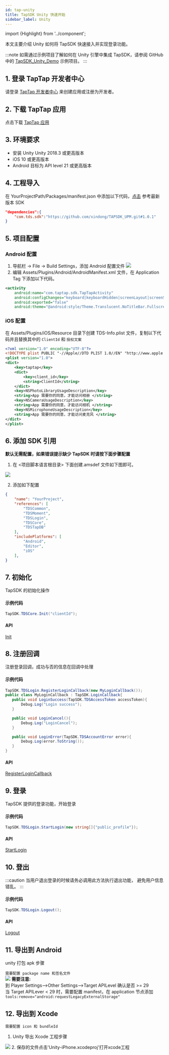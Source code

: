 ```yaml
---
id: tap-unity
title: TapSDK Unity 快速开始
sidebar_label: Unity
---
```

import {Highlight} from '../component';

本文主要介绍 Unity 如何将 TapSDK 快速接入并实现登录功能。


:::note
如需通过示例项目了解如何在 Unity 引擎中集成 TapSDK，请参阅 GitHub 中的 [TapSDK_Unity_Demo](https://github.com/xindong/TapSDK_Unity_Demo) 示例项目。
:::


## 1. 登录 TapTap 开发者中心
请登录 [TapTap 开发者中心](https://www.taptap.com/developer-center) 来创建应用或注册为开发者。

## 2. 下载 TapTap 应用
点击下载 [TapTap 应用](https://www.taptap.com/mobile)

## 3. 环境要求
- 安装 Unity Unity 2018.3 或更高版本
- iOS 10 或更高版本
- Android 目标为 API level 21 或更高版本

## 4. 工程导入
在 YourProjectPath/Packages/manifest.json 中添加以下代码，[点击](https://github.com/xindong/TAPSDK_UPM/releases) 参考最新版本 SDK

```json
"dependencies":{
    "com.tds.sdk":"https://github.com/xindong/TAPSDK_UPM.git#1.0.1"
}
```

## 5. 项目配置
### Android 配置
1. 导航栏 -> File -> Build Settings，添加 Android 配置文件
![](https://qnblog.ijemy.com/xd_unity_amanifest.png)
2. 编辑 Assets/Plugins/Android/AndroidManifest.xml 文件，在 Application Tag 下添加以下代码。

```xml
<activity
    android:name="com.taptap.sdk.TapTapActivity"
    android:configChanges="keyboard|keyboardHidden|screenLayout|screenSize|orientation"
    android:exported="false"
    android:theme="@android:style/Theme.Translucent.NoTitleBar.Fullscreen" />
```
### iOS 配置
在 Assets/Plugins/iOS/Resource 目录下创建 TDS-Info.plist 文件，复制以下代码并且替换其中的 `ClientId` 和 `授权文案`

```xml
<?xml version="1.0" encoding="UTF-8"?>
<!DOCTYPE plist PUBLIC "-//Apple//DTD PLIST 1.0//EN" "http://www.apple.com/DTDs/PropertyList-1.0.dtd">
<plist version="1.0">
<dict>
    <key>taptap</key>
    <dict>
        <key>client_id</key>
        <string>ClientId</string>
    </dict>
    <key>NSPhotoLibraryUsageDescription</key>
    <string>App 需要你的同意，才能访问相册 </string>
    <key>NSCameraUsageDescription</key>
    <string>App 需要你的同意，才能访问相机 </string>
    <key>NSMicrophoneUsageDescription</key>
    <string>App 需要你的同意，才能访问麦克风 </string>
</dict>
</plist>
```

## 6. 添加 SDK 引用
**<Highlight color="#f00"> 默认无需配置，如果错误提示缺少 TapSDK 时请按下面步骤配置 </Highlight>**

1. 在 <项目脚本语言根目录> 下面创建.amsdef 文件如下图即可。
<!-- 如果项目业务只在指定目录调用 TapSDK，也可以只在调用 TapSDK 处的同级目录下创建
![](https://qnblog.ijemy.com/xd_amsdefpng.png) -->
![](https://qnblog.ijemy.com/xd_unity_amsdef.png)

2. 添加如下配置

```json
{
    "name": "YourProject",
    "references": [
        "TDSCommon",
        "TDSMoment",
        "TDSLogin",
        "TDSCore",
        "TDSTapDB"
    ],
    "includePlatforms": [
        "Android",
        "Editor",
        "iOS"
    ],
}
```

## 7. 初始化
TapSDK 的初始化操作
#### 示例代码
```cs
TapSDK.TDSCore.Init("clientId");
```
#### API
[Init](/api/unity-login.md/#init)

## 8. 注册回调
注册登录回调，成功与否的信息在回调中处理
#### 示例代码
```cs
TapSDK.TDSLogin.RegisterLoginCallback(new MyLoginCallback());
public class MyLoginCallback : TapSDK.LoginCallback{
   public void LoginSuccess(TapSDK.TDSAccessToken accessToken){
       Debug.Log("Login success");
   }

   public void LoginCancel(){
       Debug.Log("LoginCancel");
   }

   public void LoginError(TapSDK.TDSAccountError error){
       Debug.Log(error.ToString());
   }
}
```

#### API
[RegisterLoginCallback](/api/unity-login.md/#registerlogincallback)

## 9. 登录
TapSDK 提供的登录功能，开始登录
#### 示例代码
```cs
TapSDK.TDSLogin.StartLogin(new string[]{"public_profile"});
```

#### API
[StartLogin](/api/unity-login.md/#startlogin)

## 10. 登出

:::caution
当用户退出登录的时候请务必调用此方法执行退出功能， 避免用户信息错乱。
:::

#### 示例代码
```cs
TapSDK.TDSLogin.Logout();
```
#### API
[Logout](/api/unity-login.md/#logout)

## 11. 导出到 Android
unity 打包 apk 步骤  

`需要配置 package name 和签名文件`  
![](http://qnblog.ijemy.com/xd_unity_android_build.png)
**<Highlight color='#f00'> 需要注意:</Highlight>**  
到 Player Settings-->Other Settings-->Target APILevel 确认是否 >= 29  
当 Target APILever < 29 时，需要配置 manifest，在 application 节点添加 `tools:remove="android:requestLegacyExternalStorage"`
## 12. 导出到 Xcode
`需要配置 icon 和 bundleId`

1. Unity 导出 Xcode 工程步骤

![](http://qnblog.ijemy.com/xd_ios_build.png)
2. 保存的文件点击'Unity-iPhone.xcodeproj'打开xcode工程
